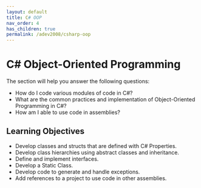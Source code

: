 ```yaml
---
layout: default
title: C# OOP
nav_order: 4
has_children: true
permalink: /adev2008/csharp-oop
---
```


# C# Object-Oriented Programming

The section will help you answer the following questions:

- How do I code various modules of code in C#?
- What are the common practices and implementation of Object-Oriented Programming in C#?
- How am I able to use code in assemblies?

## Learning Objectives

- Develop classes and structs that are defined with C# Properties.
- Develop class hierarchies using abstract classes and inheritance.
- Define and implement interfaces.
- Develop a Static Class.
- Develop code to generate and handle exceptions.
- Add references to a project to use code in other assemblies.